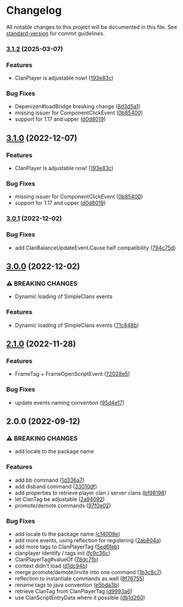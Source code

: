 # Changelog

All notable changes to this project will be documented in this file. See [standard-version](https://github.com/conventional-changelog/standard-version) for commit guidelines.

### [3.1.2](https://github.com/Tomut0/SCDenizenBridge/compare/v3.0.1...v3.1.2) (2025-03-07)


### Features

* ClanPlayer is adjustable now! ([193e83c](https://github.com/Tomut0/SCDenizenBridge/commit/193e83cca94eb982234507cad21a5ae768ddeb90))


### Bug Fixes

* Depenizen#loadBridge breaking change ([8d3d5a1](https://github.com/Tomut0/SCDenizenBridge/commit/8d3d5a167317b10a680f5d19c54ea324efa39d55))
* missing issuer for ComponentClickEvent ([0b85400](https://github.com/Tomut0/SCDenizenBridge/commit/0b854001ee2e9553329d0863a7846b0869477c61))
* support for 1.17 and upper ([d0d8019](https://github.com/Tomut0/SCDenizenBridge/commit/d0d80191f56c94be5324374396022bcc7b16991b))

## [3.1.0](https://github.com/Tomut0/SCDenizenBridge/compare/v3.0.1...v3.1.0) (2022-12-07)


### Features

* ClanPlayer is adjustable now! ([193e83c](https://github.com/Tomut0/SCDenizenBridge/commit/193e83cca94eb982234507cad21a5ae768ddeb90))


### Bug Fixes

* missing issuer for ComponentClickEvent ([0b85400](https://github.com/Tomut0/SCDenizenBridge/commit/0b854001ee2e9553329d0863a7846b0869477c61))
* support for 1.17 and upper ([d0d8019](https://github.com/Tomut0/SCDenizenBridge/commit/d0d80191f56c94be5324374396022bcc7b16991b))

### [3.0.1](https://github.com/Tomut0/SCDenizenBridge/compare/v3.0.0...v3.0.1) (2022-12-02)


### Bug Fixes

* add ClanBalanceUpdateEvent.Cause half compatibility ([794c75d](https://github.com/Tomut0/SCDenizenBridge/commit/794c75d413d4b300e0c1aa816e4d766515dab625))

## [3.0.0](https://github.com/Tomut0/SCDenizenBridge/compare/v2.1.0...v3.0.0) (2022-12-02)


### ⚠ BREAKING CHANGES

* Dynamic loading of SimpleClans events

### Features

* Dynamic loading of SimpleClans events ([71c848b](https://github.com/Tomut0/SCDenizenBridge/commit/71c848b7d240b26c227d2b87de608d1daab96234))

## [2.1.0](https://github.com/Tomut0/SCDenizenBridge/compare/v2.0.0...v2.1.0) (2022-11-28)


### Features

* FrameTag + FrameOpenScriptEvent ([72028e5](https://github.com/Tomut0/SCDenizenBridge/commit/72028e53765b59624550afb4c98afa00946aaf07))


### Bug Fixes

* update events naming convention ([95d4e17](https://github.com/Tomut0/SCDenizenBridge/commit/95d4e1737cbb255e93f34d30ede3f3f5dd2bc445))

## 2.0.0 (2022-09-12)


### ⚠ BREAKING CHANGES

* add locale to the package name

### Features

* add bb command ([1d336a7](https://github.com/Tomut0/SCDenizenBridge/commit/1d336a7523770505b0b9da5a5756dbacace60222))
* add disband command ([33010df](https://github.com/Tomut0/SCDenizenBridge/commit/33010dff2dfa75d04030ec4357a213db92cbe86e))
* add properties to retrieve player clan / server clans ([bf98198](https://github.com/Tomut0/SCDenizenBridge/commit/bf98198a8a56a4a83bc5cfc3cf5b46b37d4de93f))
* let ClanTag be adjustable ([2a94092](https://github.com/Tomut0/SCDenizenBridge/commit/2a94092b4f75edf8e3cff5cc5ff27298d3af9c8c))
* promote/demote commands ([97f0e02](https://github.com/Tomut0/SCDenizenBridge/commit/97f0e020dea2cdddd17d2f9dc51020473f53de71))


### Bug Fixes

* add locale to the package name ([c14008e](https://github.com/Tomut0/SCDenizenBridge/commit/c14008e1fb6edfc7830daf6e09a69fed7c857d15))
* add more events, using reflection for registering ([2ab804a](https://github.com/Tomut0/SCDenizenBridge/commit/2ab804aa899635dc360f3660ad04083299d1ee95))
* add more tags to ClanPlayerTag ([5ed6feb](https://github.com/Tomut0/SCDenizenBridge/commit/5ed6feb3a916bd303cad68d45170613b68957951))
* clanplayer identify / tags init ([fc9c36c](https://github.com/Tomut0/SCDenizenBridge/commit/fc9c36c896cba7fd32b444f311bcd3829aeefa10))
* ClanPlayerTag#valueOf ([78dc7fb](https://github.com/Tomut0/SCDenizenBridge/commit/78dc7fb5aa187aa17dbc545f18217bb182ed16a6))
* context didn't load ([d1dc94b](https://github.com/Tomut0/SCDenizenBridge/commit/d1dc94bdc11d99de5207c6461ec01a44bb68ccee))
* merge promote/demote/invite into one command ([1b3c8c7](https://github.com/Tomut0/SCDenizenBridge/commit/1b3c8c7149a3ea00bbd338a3673afed911bc2981))
* reflection to instantiate commands as well ([8f76755](https://github.com/Tomut0/SCDenizenBridge/commit/8f767559768f2832a279c443609ae19feb7ccdcb))
* rename tags to java convention ([e5bda3b](https://github.com/Tomut0/SCDenizenBridge/commit/e5bda3b9260609e405ddea8bd2edcecfcd4fa5dc))
* retrieve ClanTag from ClanPlayerTag ([d9993a6](https://github.com/Tomut0/SCDenizenBridge/commit/d9993a6e8d1263130581fd83b291b6e40240f6e1))
* use ClanScriptEntryData where it possible ([db1d260](https://github.com/Tomut0/SCDenizenBridge/commit/db1d26090e3d36d36dda8d747523d3d73c4dce81))
